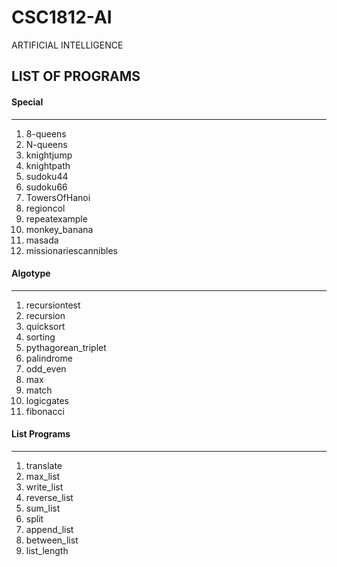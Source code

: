 # CSC1812-AI
ARTIFICIAL INTELLIGENCE
## LIST OF PROGRAMS
#### Special
<hr>
<ol>
  <li>8-queens</li>
  <li>N-queens</li>
  <li>knightjump</li>
  <li>knightpath</li>
  <li>sudoku44</li>
  <li>sudoku66</li>
  <li>TowersOfHanoi</li>
  <li>regioncol</li>
  <li>repeatexample</li>
  <li>monkey_banana</li>
  <li>masada</li>
  <li>missionariescannibles</li>
</ol>
 
#### Algotype
<hr>
<ol>
  <li>recursiontest</li>
  <li>recursion</li>
  <li>quicksort</li>
  <li>sorting</li>
  <li>pythagorean_triplet</li>
  <li>palindrome</li>
  <li>odd_even</li>
  <li>max</li>
  <li>match</li>
  <li>logicgates</li>
  <li>fibonacci</li>
</ol>
 
#### List Programs
<hr>
<ol>  
  <li>translate</li>
  <li>max_list</li>
  <li>write_list</li>
  <li>reverse_list</li>
  <li>sum_list</li>
  <li>split</li>
  <li>append_list</li>
  <li>between_list</li>
  <li>list_length</li>
</ol>
